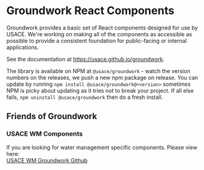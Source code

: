 # Groundwork React Components

Groundwork provides a basic set of React components designed for use by USACE. We're working on making all of the components as accessible as possible to provide a consistent foundation for public-facing or internal applications.

See the documentation at https://usace.github.io/groundwork.

The library is available on NPM at `@usace/groundwork` - watch the version numbers on the releases, we push a new npm package on release.  You can update by running `npm install @usace/groundwork@<version>`  sometimes NPM is picky about updating as it tries not to break your project.  If all else fails, `npm uninstall @usace/groundwork` then do a fresh install.


## Friends of Groundwork
### USACE WM Components
If you are looking for water management specific components. Please view here:  
[USACE WM Groundwork Github](https://github.com/USACE-WaterManagement)
